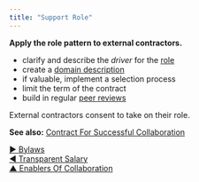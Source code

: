 ```yaml
---
title: "Support Role"
---
```



**Apply the role pattern to external contractors.**
    
-   clarify and describe the <dfn data-info="Organizational Driver: A driver is a person’s or a group's motive for responding to a specific situation. A driver is considered an **organizational driver** if responding to it would help the organization generate value, eliminate waste or avoid harm.">driver</dfn> for the [role](role.html)
-   create a [domain description](clarify-domains.html)
-   if valuable, implement a selection process
-   limit the term of the contract
-   build in regular [peer reviews](peer-review.html)

External contractors consent to take on their role.

**See also:** [Contract For Successful Collaboration](contract-for-successful-collaboration)

[&#9654; Bylaws](bylaws.html)<br/>[&#9664; Transparent Salary](transparent-salary.html)<br/>[&#9650; Enablers Of Collaboration](enablers-of-collaboration.html)

